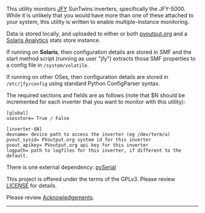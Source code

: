 
This utility monitors [JFY][JFY home] SunTwins inverters, specifically
the JFY-5000. While it is unlikely that you would have more than one of
these attached to your system, this utility is written to enable
multiple-instance monitoring. 

Data is stored locally, and uploaded to either or both
[pvoutput.org][pvoutput.org] and a
[Solaris Analytics][Solaris Analytics] stats store instance.

If running on **Solaris**, then configuration details are stored in SMF
and the start method script (running as user "jfy") extracts those
SMF properties to a config file in `/system/volatile`.

If running on other OSes, then configuration details are stored in
`/etc/jfy/config` using standard Python ConfigParser syntax.


The required sections and fields are as follows (note that $N should
be incremented for each inverter that you want to monitor with this
utility):

    [global]
    usesstore= True / False

    [inverter-$N]
    devname= device path to access the inverter (eg /dev/term/a)
    pvout_sysid= PVoutput.org system id for this inverter
    pvout_apikey= PVoutput.org api key for this inverter
    logpath= path to logfiles for this inverter, if different to the default.


There is one external dependency: [pySerial][pySerial]

This project is offered under the terms of the GPLv3. Please review
[LICENSE][LICENSE] for details.

Please review [Acknowledgements][Acks].

----

  [JFY home]: http://jfytech.com.au
  [pvoutput.org]: https://pvoutput.org
  [Solaris Analytics]: https://blogs.oracle.com/jmcp/solaris-analytics%3a-an-overview
  [pySerial]: https://pypi.python.org/pypi/pyserial
  [LICENSE]: LICENSE.md
  [Acks]: Acknowledgements.md
